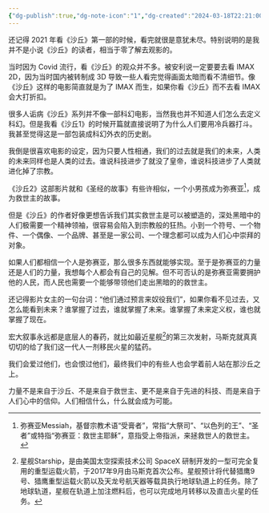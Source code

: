 ```yaml
---
{"dg-publish":true,"dg-note-icon":"1","dg-created":"2024-03-18T22:21:00","dg-updated":"2024-03-19T00:00:00","tags":["movie","dune"],"dg-path":"观影/沙丘2影评.md","permalink":"/观影/沙丘2影评/","dgPassFrontmatter":true,"noteIcon":"1","created":"2024-03-18T22:21:00","updated":"2024-03-19T00:00:00"}
---
```


还记得 2021 年看《沙丘》第一部的时候，看完就很是意犹未尽。特别说明的是我并不是小说《沙丘》的读者，相当于零了解去观影的。

当时因为 Covid 流行，看《沙丘》的观众并不多。被安利说一定要要去看 IMAX 2D，因为当时国内被转制成 3D 导致一些人看完觉得画面太暗而看不清细节。像《沙丘》这样的电影简直就是为了 IMAX 而生，如果你看《沙丘》而不去看 IMAX 会大打折扣。

很多人诟病《沙丘》系列并不像一部科幻电影，当然我也并不知道人们怎么去定义科幻。但是我看《沙丘1》的时候开篇就直接说明了为什么人们要用冷兵器打斗。我甚至觉得这是一部包装成科幻外衣的历史剧。

我倒是很喜欢电影的设定，因为只要人性相通，我们的过去就是我们的未来，人类的未来同样也是人类的过去。谁说科技进步了就没了皇帝，谁说科技进步了人类就进化掉了宗教。

《沙丘2》这部影片就和《圣经的故事》有些许相似，一个小男孩成为弥赛亚[^1]，成为救世主的故事。

但是《沙丘》的作者好像更想告诉我们其实救世主是可以被塑造的，深处黑暗中的人们极需要一个精神领袖，很容易会陷入到宗教般的狂热。小到一个符号、一个物件、一个偶像、一个品牌、甚至是一家公司、一个理念都可以成为人们心中崇拜的对象。

如果人们都相信一个人是弥赛亚，那么很多东西就能够实现。至于是弥赛亚的力量还是人们的力量，我想每个人都会有自己的见解。但不可否认的是弥赛亚需要拥护他的人民，而人民也需要一个能够带领他们走出黑暗的的救世主。

还记得影片女主的一句台词：“他们通过预言来奴役我们”，如果你看不见过去，又怎么能看到未来？谁掌握了过去，谁就掌握了未来。谁掌握了未来定义权，谁也就掌握了现在。

宏大叙事永远都是底层人的春药，就比如最近星舰[^2]的第三次发射，马斯克就真真切切的给了我们这一代人一剂移民火星的猛药。

我们会爱过他们，也会恨过他们，最终我们中的有些人也会学着前人站在那沙丘之上。

力量不是来自于沙丘、不是来自于救世主、更不是来自于先进的科技、而是来自于人们心中的信仰。人们相信什么，什么就会成为可能。



[^1]: 弥赛亚Messiah，基督宗教术语“受膏者”，常指“大祭司”、“以色列的王”、“圣者”或特指“弥赛亚：救世主耶稣”，意指受上帝指派，来拯救世人的救世主。

[^2]: 星舰Starship，是由美国太空探索技术公司 SpaceX 研制开发的一型可完全复用的重型运载火箭，于2017年9月由马斯克首次公布。星舰预计将代替猎鹰9号、猎鹰重型运载火箭以及天龙号航天器等载具执行地球轨道上的任务。除了地球轨道，星舰在轨道上加注燃料后，也可以完成地月转移以及直击火星的任务。
